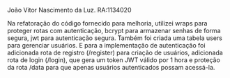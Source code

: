 João Vitor Nascimento da Luz. RA:1134020

Na refatoração do código fornecido para melhoria, utilizei wraps para proteger rotas com autenticação, bcrypt para armazenar senhas de forma segura, jwt para autenticação segura. Também foi criada uma tabela users para gerenciar usuários.
E para a implementação de autenticação foi adicionada rota de registro (/register) para criação de usuários, adicionada rota de login (/login), que gera um token JWT válido por 1 hora e proteção da rota /data para que apenas usuários autenticados possam acessá-la.
